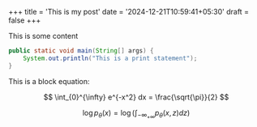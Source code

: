 +++
title = 'This is my post'
date = '2024-12-21T10:59:41+05:30'
draft = false
+++

This is some content

```java
public static void main(String[] args) {
    System.out.println("This is a print statement");
}
```

This is a block equation:

$$
\int_{0}^{\infty} e^{-x^2} dx = \frac{\sqrt{\pi}}{2}
$$

$$
\log p_{\theta}(x) = \log(\int_{-\infty}_{+\infty}p_{\theta}(x, z) dz)
$$
